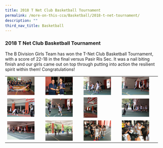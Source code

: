 ```yaml
---
title: 2018 T Net Club Basketball Tournament
permalink: /more-on-this-cca/Basketball/2018-t-net-tournament/
description: ""
third_nav_title: Basketball
---
```

### 2018 T Net Club Basketball Tournament

The B Division Girls Team has won the T-Net Club Basketball Tournament, with a score of 22-18 in the final versus Pasir Ris Sec. It was a nail biting finish and our girls came out on top through putting into action the resilient spirit within them! Congratulations!

|  |  |  |  |
|---|---|---|---|
| <img src="/images/bb67.png" style="width:80%"> | <img src="/images/bb68.png" style="width:80%"> | <img src="/images/bb69.png" style="width:80%"> | <img src="/images/bb70.png" style="width:80%"> |
| <img src="/images/bb71.png" style="width:80%"> | <img src="/images/bb72.png" style="width:80%"> | <img src="/images/bb73.png" style="width:40%"> | <img src="/images/bb74.png" style="width:80%"> |
| <img src="/images/bb75.png" style="width:80%"> | <img src="/images/bb76.png" style="width:80%"> | <img src="/images/bb77.png" style="width:80%"> | <img src="/images/bb78.png" style="width:80%"> |